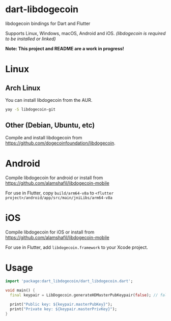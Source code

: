 # dart-libdogecoin

libdogecoin bindings for Dart and Flutter

Supports Linux, Windows, macOS, Android and iOS. *(libdogecoin is required to be installed or linked)*

**Note: This project and README are a work in progress!**

# Linux

## Arch Linux
You can install libdogecoin from the AUR.

```bash
yay -S libdogecoin-git
```

## Other (Debian, Ubuntu, etc)
Compile and install libdogecoin from https://github.com/dogecoinfoundation/libdogecoin.

# Android

Compile libdogecoin for android or install from https://github.com/alamshafil/libdogecoin-mobile

For use in Flutter, copy `build/arm64-v8a` to `<flutter project>/android/app/src/main/jniLibs/arm64-v8a`

# iOS

Compile libdogecoin for iOS or install from https://github.com/alamshafil/libdogecoin-mobile

For use in Flutter, add `libdogecoin.framework` to your Xcode project.

# Usage

```dart
import 'package:dart_libdogecoin/dart_libdogecoin.dart';

void main() {
  final keypair = LibDogecoin.generateHDMasterPubKeypair(false); // false means use mainnet

  print("Public key: ${keypair.masterPubKey}");
  print("Private key: ${keypair.masterPrivKey}");
}
```